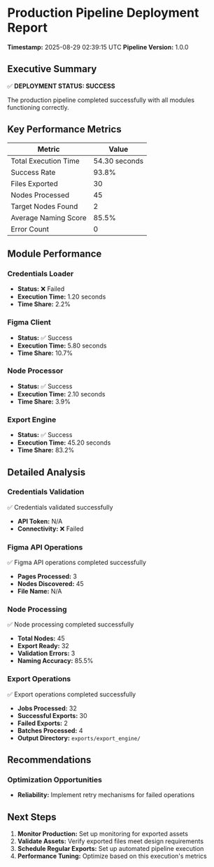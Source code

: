 # Production Pipeline Deployment Report

**Timestamp:** 2025-08-29 02:39:15 UTC
**Pipeline Version:** 1.0.0

## Executive Summary

✅ **DEPLOYMENT STATUS: SUCCESS**

The production pipeline completed successfully with all modules functioning correctly.

## Key Performance Metrics

| Metric | Value |
|--------|-------|
| Total Execution Time | 54.30 seconds |
| Success Rate | 93.8% |
| Files Exported | 30 |
| Nodes Processed | 45 |
| Target Nodes Found | 2 |
| Average Naming Score | 85.5% |
| Error Count | 0 |

## Module Performance

### Credentials Loader

- **Status:** ❌ Failed
- **Execution Time:** 1.20 seconds
- **Time Share:** 2.2%

### Figma Client

- **Status:** ✅ Success
- **Execution Time:** 5.80 seconds
- **Time Share:** 10.7%

### Node Processor

- **Status:** ✅ Success
- **Execution Time:** 2.10 seconds
- **Time Share:** 3.9%

### Export Engine

- **Status:** ✅ Success
- **Execution Time:** 45.20 seconds
- **Time Share:** 83.2%

## Detailed Analysis

### Credentials Validation

✅ Credentials validated successfully

- **API Token:** N/A
- **Connectivity:** ❌ Failed

### Figma API Operations

✅ Figma API operations completed successfully

- **Pages Processed:** 3
- **Nodes Discovered:** 45
- **File Name:** N/A

### Node Processing

✅ Node processing completed successfully

- **Total Nodes:** 45
- **Export Ready:** 32
- **Validation Errors:** 3
- **Naming Accuracy:** 85.5%

### Export Operations

✅ Export operations completed successfully

- **Jobs Processed:** 32
- **Successful Exports:** 30
- **Failed Exports:** 2
- **Batches Processed:** 4
- **Output Directory:** `exports/export_engine/`

## Recommendations

### Optimization Opportunities

- **Reliability:** Implement retry mechanisms for failed operations

## Next Steps

1. **Monitor Production:** Set up monitoring for exported assets
2. **Validate Assets:** Verify exported files meet design requirements
3. **Schedule Regular Exports:** Set up automated pipeline execution
4. **Performance Tuning:** Optimize based on this execution's metrics
